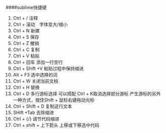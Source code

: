 ####sublime快捷键
 1. Ctrl + / 注释
 2. Ctrl + 滚动　字体变大/缩小
 3. Ctrl + N 新建
 4. Ctrl + S 保存
 5. Ctrl + Z 撤销
 6. Ctrl + C 复制
 7. Ctrl + V 粘贴
 5. Ctrl + 回车 添加一行空行
 6. Ctrl + Shift +V 粘贴过程中保持缩进
 7. Alt + F3 选中选择的词
 8. Ctrl + W 关闭当前文档
 9. Ctrl + H 替换
 10. Ctrl + D 多行游标选择 可以搭配 Ctrl + K取消选择部分游标 产生游标的另外一种方式，按住Shift + 鼠标右键拖动光标
 11. Ctrl + Shift + D 复制这行文本
 12. SHift +Tab 去除缩进
 13. Ctrl + {/} 调节代码缩进
 14. Ctrl + shift + 上下箭头 上移或下移选中代码



 



 





